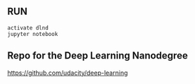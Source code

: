 ## RUN
```
activate dlnd
jupyter notebook
```


## Repo for the Deep Learning Nanodegree
<https://github.com/udacity/deep-learning>